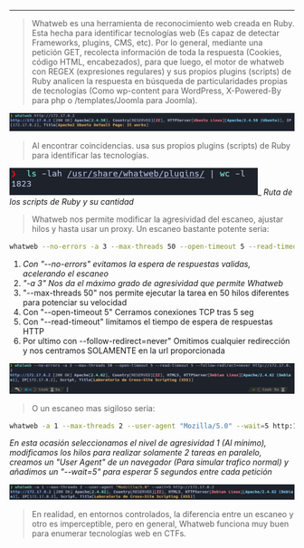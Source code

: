 
-------------

>Whatweb es una herramienta de reconocimiento web creada en Ruby. Esta hecha para identificar tecnologías web (Es capaz de detectar Frameworks, plugins, CMS, etc).
>Por lo general, mediante una petición GET, recolecta información de toda la respuesta (Cookies, código HTML, encabezados), para que luego, el motor de whatweb con REGEX (expresiones regulares) y sus propios plugins (scripts) de Ruby analicen la respuesta en búsqueda de particularidades propias de tecnologías (Como wp-content para WordPress, X-Powered-By para php o /templates/Joomla para Joomla).

![\1](/Attachments/Pasted%20image%2020250506152128.png)

>Al encontrar coincidencias. usa sus propios plugins (scripts) de Ruby para identificar las 
>tecnologías.

![\1](/Attachments/Pasted%20image%2020250506154219.png)_
_Ruta de los scripts de Ruby y su cantidad_

>Whatweb nos permite modificar la agresividad del escaneo, ajustar hilos y hasta usar un proxy.
>Un escaneo bastante potente seria:

```bash
whatweb --no-errors -a 3 --max-threads 50 --open-timeout 5 --read-timeout 5 --follow-redirect=neve http://172.17.0.2
```
1. _Con "--no-errors" evitamos la espera de respuestas validas, acelerando el escaneo_
2. _"-a 3" Nos da el máximo grado de agresividad que permite Whatweb_
3. "--max-threads 50" nos permite ejecutar la tarea en 50 hilos diferentes para potenciar su velocidad
4. Con "--open-timeout 5" Cerramos conexiones TCP tras 5 seg
5. Con "--read-timeout" limitamos el tiempo de espera de respuestas HTTP
6. Por ultimo con --follow-redirect=never" Omitimos cualquier redirección y nos centramos SOLAMENTE en la url proporcionada

![\1](/Attachments/Pasted%20image%2020250614012608.png)

>O un escaneo mas sigiloso seria:

```bash
whatweb -a 1 --max-threads 2 --user-agent "Mozilla/5.0" --wait=5 http:172.17.0.2
```
_En esta ocasión seleccionamos el nivel de agresividad 1 (Al mínimo), modificamos los hilos para realizar solamente 2 tareas en paralelo, creamos un "User Agent" de un navegador (Para simular trafico normal) y añadimos un "--wait=5" para esperar 5 segundos entre cada petición_

![\1](/Attachments/Pasted%20image%2020250614014312.png)

>En realidad, en entornos controlados, la diferencia entre un escaneo y otro es imperceptible, pero en general, Whatweb funciona muy buen para enumerar tecnologías web en CTFs.